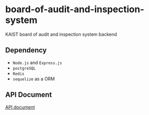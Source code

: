 # board-of-audit-and-inspection-system

KAIST board of audit and inspection system backend

## Dependency

-   `Node.js` and `Express.js`
-   `postgreSQL`
-   `Redis`
-   `sequelize` as a ORM

## API Document

[API document](dev-bai.gdsckaist.com/api-docs)
